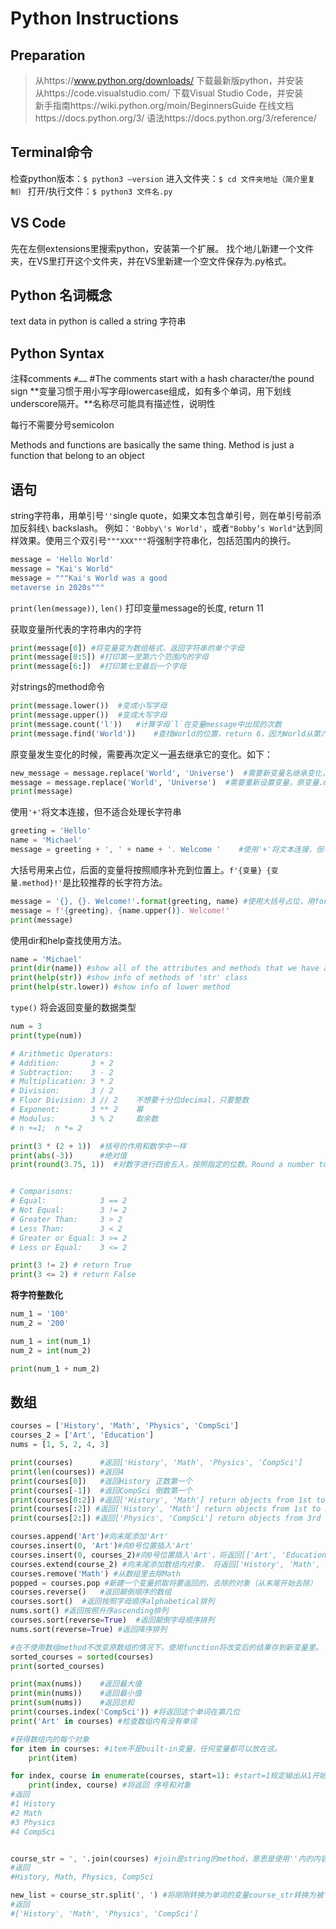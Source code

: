 # Python Instructions

## Preparation

> 从https://www.python.org/downloads/ 下载最新版python，并安装  
> 从https://code.visualstudio.com/ 下载Visual Studio Code，并安装  
> 新手指南https://wiki.python.org/moin/BeginnersGuide 
> 在线文档https://docs.python.org/3/ 
> 语法https://docs.python.org/3/reference/ 


## Terminal命令

检查python版本：`$ python3 —version`
进入文件夹：`$ cd 文件夹地址（简介里复制）`
打开/执行文件：`$ python3 文件名.py`

## VS Code

先在左侧extensions里搜索python，安装第一个扩展。
找个地儿新建一个文件夹，在VS里打开这个文件夹，并在VS里新建一个空文件保存为.py格式。

## Python 名词概念

text data in python is called a string 字符串
  
## Python Syntax

注释comments
`#……` #The comments start with a hash character/the pound sign
**变量习惯于用小写字母lowercase组成，如有多个单词，用下划线underscore隔开。**名称尽可能具有描述性，说明性

每行不需要分号semicolon



Methods and functions are basically the same thing. Method is just a function that belong to an object

## 语句

string字符串，用单引号`''`single quote，如果文本包含单引号，则在单引号前添加反斜线`\` backslash。 例如：`'Bobby\'s World'`，或者`"Bobby’s World"`达到同样效果。使用三个双引号`"""XXX"""`将强制字符串化，包括范围内的换行。

```python
message = 'Hello World'  
message = "Kai's World"
message = """Kai's World was a good
metaverse in 2020s"""
```

`print(len(message))`, `len()` 打印变量message的长度, return 11  

获取变量所代表的字符串内的字符

```python
print(message[0]) #将变量变为数组格式，返回字符串的单个字母
print(message[0:5]) #打印第一至第六个范围内的字母
print(message[6:])  #打印第七至最后一个字母
```

对strings的method命令

```python
print(message.lower())  #变成小写字母
print(message.upper())  #变成大写字母
print(message.count('l'))   #计算字母`l`在变量message中出现的次数
print(message.find('World'))    #查找World的位置，return 6，因为World从第六个开始。如果找不到，则return -1
```

原变量发生变化的时候，需要再次定义一遍去继承它的变化。如下：

```python
new_message = message.replace('World', 'Universe')  #需要新变量名继承变化，原变量无法更新。
message = message.replace('World', 'Universe')  #需要重新设置变量，原变量.method无法直接使用。
print(message)
```

使用`'+'`将文本连接，但不适合处理长字符串

```python
greeting = 'Hello'
name = 'Michael'
message = greeting + ', ' + name + '. Welcome '    #使用'+'将文本连接，但不适合长字符串。
```

大括号用来占位，后面的变量将按照顺序补充到位置上。`f'{变量} {变量.method}!'`是比较推荐的长字符方法。

```python
message = '{}, {}. Welcome!'.format(greeting, name) #使用大括号占位，用format填充空位
message = f'{greeting}, {name.upper()}. Welcome!'
print(message)
```


使用dir和help查找使用方法。
```python
name = 'Michael'
print(dir(name)) #show all of the attributes and methods that we have access to that variable.
print(help(str)) #show info of methods of 'str' class
print(help(str.lower)) #show info of lower method
```

`type()` 将会返回变量的数据类型

```python
num = 3
print(type(num))
```


```python
# Arithmetic Operators:
# Addition:       3 + 2
# Subtraction:    3 - 2
# Multiplication: 3 * 2
# Division:       3 / 2
# Floor Division: 3 // 2    不想要十分位decimal，只要整数
# Exponent:       3 ** 2    幂
# Modulus:        3 % 2     取余数
# n +=1;  n *= 2

print(3 * (2 + 1))  #括号的作用和数学中一样
print(abs(-3))      #绝对值
print(round(3.75, 1))  #对数字进行四舍五入，按照指定的位数。Round a number to a given precision in decimal digits


# Comparisons:
# Equal:            3 == 2
# Not Equal:        3 != 2
# Greater Than:     3 > 2
# Less Than:        3 < 2
# Greater or Equal: 3 >= 2
# Less or Equal:    3 <= 2

print(3 != 2) # return True
print(3 <= 2) # return False

```

**将字符整数化**

```python
num_1 = '100'
num_2 = '200'

num_1 = int(num_1)
num_2 = int(num_2)

print(num_1 + num_2)
```

## 数组



```python
courses = ['History', 'Math', 'Physics', 'CompSci']
courses_2 = ['Art', 'Education']
nums = [1, 5, 2, 4, 3]

print(courses)      #返回['History', 'Math', 'Physics', 'CompSci']
print(len(courses)) #返回4
print(courses[0])   #返回History 正数第一个
print(courses[-1])  #返回CompSci 倒数第一个
print(courses[0:2]) #返回['History', 'Math'] return objects from 1st to 3rd(not include 3rd)
print(courses[:2]) #返回['History', 'Math'] return objects from 1st to 3rd(not include 3rd)
print(courses[2:]) #返回['Physics', 'CompSci'] return objects from 3rd to the last one

courses.append('Art')#向末尾添加'Art'
courses.insert(0, 'Art')#向0号位置插入'Art'
courses.insert(0, courses_2)#向0号位置插入'Art'，将返回[['Art', 'Education'], 'Math', 'Physics', 'CompSci']。整个数组都被填在0号位置
courses.extend(course_2) #向末尾添加数组内对象， 将返回['History', 'Math', 'Physics', 'CompSci', 'Art', 'Education']
courses.remove('Math') #从数组里去除Math
popped = courses.pop #新建一个变量抓取将要返回的，去除的对象（从末尾开始去除）
courses.reverse()   #返回颠倒顺序的数组
courses.sort()  #返回按照字母顺序alphabetical排列
nums.sort() #返回按照升序ascending排列
courses.sort(reverse=True)  #返回颠倒字母顺序排列
nums.sort(reverse=True) #返回降序排列

#在不使用数组method不改变原数组的情况下，使用function将改变后的结果存到新变量里。
sorted_courses = sorted(courses)
print(sorted_courses)

print(max(nums))    #返回最大值
print(min(nums))    #返回最小值
print(sum(nums))    #返回总和
print(courses.index('CompSci')) #将返回这个单词在第几位
print('Art' in courses) #检查数组内有没有单词

#获得数组内的每个对象
for item in courses: #item不是built-in变量，任何变量都可以放在这。
    print(item)

for index, course in enumerate(courses, start=1): #start=1规定输出从1开始计数
    print(index, course) #将返回 序号和对象
#返回
#1 History
#2 Math
#3 Physics
#4 CompSci


course_str = ', '.join(courses) #join是string的method，意思是使用''内的内容来分隔join括号内的变量。将直接得到对象，而非字符串
#返回 
#History, Math, Physics, CompSci

new_list = course_str.split(', ') #将刚刚转换为单词的变量course_str转换为被', '分隔的字符串。
#返回 
#['History', 'Math', 'Physics', 'CompSci']


```